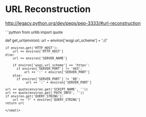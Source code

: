 # URL Reconstruction

http://legacy.python.org/dev/peps/pep-3333/#url-reconstruction

<small>
```python
from urllib import quote

def get_url(environ):
    url = environ['wsgi.url_scheme'] + '://'

    if environ.get('HTTP_HOST'):
        url += environ['HTTP_HOST']
    else:
        url += environ['SERVER_NAME']

        if environ['wsgi.url_scheme'] == 'https':
          if environ['SERVER_PORT'] != '443':
              url += ':' + environ['SERVER_PORT']
        else:
          if environ['SERVER_PORT'] != '80':
               url += ':' + environ['SERVER_PORT']

    url += quote(environ.get('SCRIPT_NAME', ''))
    url += quote(environ.get('PATH_INFO', ''))
    if environ.get('QUERY_STRING'):
        url += '?' + environ['QUERY_STRING']
    return url
```
</small>

